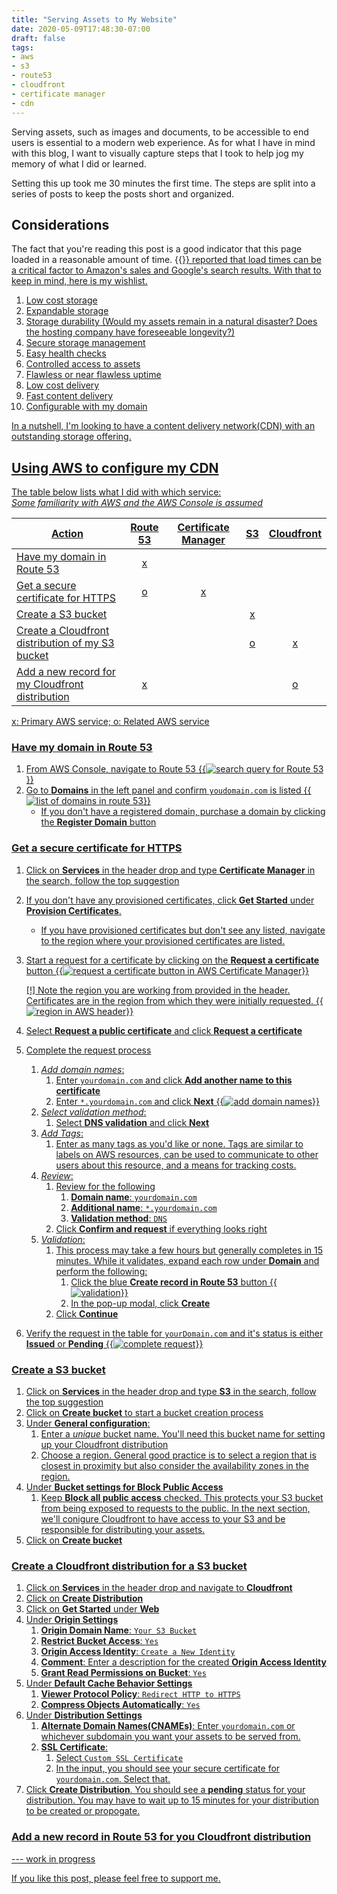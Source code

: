 ```yaml
---
title: "Serving Assets to My Website"
date: 2020-05-09T17:48:30-07:00
draft: false
tags: 
- aws
- s3
- route53
- cloudfront
- certificate manager
- cdn
---
```


Serving assets, such as images and documents, to be accessible to end users is essential to a modern web experience. 
As for what I have in mind with this blog, I want to visually capture steps that I took to help jog my memory of
 what I did or learned. 
 
Setting this up took me 30 minutes the first time. The steps are split into a series of posts to keep the posts short
 and organized.
 
## Considerations
The fact that you're reading this post is a good indicator that this page loaded in a reasonable amount of time. 
{{<a href="https://www.fastcompany.com/1825005/how-one-second-could-cost-amazon-16-billion-sales" title="Fast Company">}}
reported that load times can be a critical factor to Amazon's sales and Google's search results. With that to
 keep in mind, here is my wishlist.

1. Low cost storage
1. Expandable storage
1. Storage durability (Would my assets remain in a natural disaster? Does the hosting company have foreseeable
 longevity?)
1. Secure storage management
1. Easy health checks
1. Controlled access to assets
1. Flawless or near flawless uptime
1. Low cost delivery
1. Fast content delivery
1. Configurable with my domain

In a nutshell, I'm looking to have a content delivery network(CDN) with an outstanding storage offering.

## Using AWS to configure my CDN

The table below lists what I did with which service:  
*Some familiarity with AWS and the AWS Console is assumed*

| Action                                           | Route 53 | Certificate Manager | S3  | Cloudfront |
|--------------------------------------------------|:--------:|:-------------------:|:---:|:----------:|
| Have my domain in Route 53                       | x        |                     |     |            |
| Get a secure certificate for HTTPS               | o        | x                   |     |            |
| Create a S3 bucket                               |          |                     | x   |            |
| Create a Cloudfront distribution of my S3 bucket |          |                     | o   | x          |
| Add a new record for my Cloudfront distribution  | x        |                     |     | o          |

x: Primary AWS service; o: Related AWS service

### Have my domain in Route 53
1. From AWS Console, navigate to Route 53
    {{<img src="aws-route53-search.png" alt="search query for Route 53">}}
2. Go to **Domains** in the left panel and confirm `youdomain.com` is listed
    {{<img src="aws-route53-domain-listing.png" alt="list of domains in route 53">}}
    - If you don't have a registered domain, purchase a domain by clicking the **Register Domain** button

### Get a secure certificate for HTTPS
1. Click on **Services** in the header drop and type **Certificate Manager** in the search, follow the top suggestion
1. If you don't have any provisioned certificates, click **Get Started** under **Provision Certificates**.
    - If you have provisioned certificates but don't see any listed, navigate to the region where your provisioned
     certificates are listed.
1. Start a request for a certificate by clicking on the **Request a certificate** button
    {{<img src="aws-certificate-manager-request-certificate-buttons.png" alt="request a certificate button in AWS Certificate Manager">}}
    
    [!] Note the region you are working from provided in the header. Certificates are in the region from which
     they were initially requested.
    {{<img src="aws-certificate-manager-nav.png" alt="region in AWS header">}}
1. Select **Request a public certificate** and click **Request a certificate**
1. Complete the request process
    1. _Add domain names_:
        1. Enter `yourdomain.com` and click **Add another name to this certificate**
        1. Enter `*.yourdomain.com` and click **Next**
        {{<img src="aws-certificate-manager-flow1.png" alt="add domain names">}}
    1. _Select validation method_:
        1. Select **DNS validation** and click **Next**
    1. _Add Tags_:
        1. Enter as many tags as you'd like or none. Tags are similar to labels on AWS resources, can be used to
         communicate
         to other users about this resource, and a means for tracking costs.
    1. _Review_:
        1. Review for the following
            1. **Domain name**: `yourdomain.com`
            1. **Additional name**: `*.yourdomain.com`
            1. **Validation method**: `DNS`
        1. Click **Confirm and request** if everything looks right
    1. _Validation_:
        1. This process may take a few hours but generally completes in 15 minutes. While it validates, expand each
         row under **Domain** and perform the following:
            1. Click the blue **Create record in Route 53** button
            {{<img src="aws-certificate-manager-flow5.png" alt="validation">}}
            1. In the pop-up modal, click **Create**
        1. Click **Continue**
1. Verify the request in the table for `yourDomain.com` and it's status is either **Issued** or **Pending**
    {{<img src="aws-certificate-manager-complete-request.png" alt="complete request">}}

### Create a S3 bucket

1. Click on **Services** in the header drop and type **S3** in the search, follow the top suggestion
1. Click on **Create bucket** to start a bucket creation process
1. Under **General configuration**:
    1. Enter a *unique* bucket name. You'll need this bucket name for setting up your Cloudfront distribution
    1. Choose a region. General good practice is to select a region that is closest in proximity but also consider
     the availability zones in the region.
1. Under **Bucket settings for Block Public Access**
    1. Keep **Block all public access** checked. This protects your S3 bucket from being exposed to requests to the
     public. In the next section, we'll conigure Cloudfront to have access to your S3 and be responsible for
      distributing your assets.
1. Click on **Create bucket**

### Create a Cloudfront distribution for a S3 bucket

1. Click on **Services** in the header drop and navigate to **Cloudfront**
1. Click on **Create Distribution**
1. Click on **Get Started** under **Web**
1. Under **Origin Settings**
    1. **Origin Domain Name**: `Your S3 Bucket`
    1. **Restrict Bucket Access**: `Yes`
    1. **Origin Access Identity**: `Create a New Identity`
    1. **Comment**: Enter a description for the created **Origin Access Identity**
    1. **Grant Read Permissions on Bucket**: `Yes`
1. Under **Default Cache Behavior Settings**
    1. **Viewer Protocol Policy**: `Redirect HTTP to HTTPS`
    1. **Compress Objects Automatically**: `Yes`
1. Under **Distribution Settings**
    1. **Alternate Domain Names(CNAMEs)**: Enter `yourdomain.com` or whichever subdomain you want your assets to be
     served from.
    1. **SSL Certificate**: 
        1. Select `Custom SSL Certificate`
        1. In the input, you should see your secure certificate for `yourdomain.com`. Select that.
1. Click **Create Distribution**. You should see a **pending** status for your distribution. You may have to wait up
 to 15 minutes for your distribution to be created or propogate.

### Add a new record in Route 53 for you Cloudfront distribution
--- work in progress
    
If you like this post, please feel free to support me.